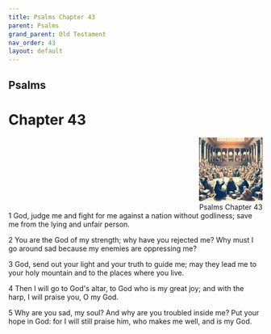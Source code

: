 ```yaml
---
title: Psalms Chapter 43
parent: Psalms
grand_parent: Old Testament
nav_order: 43
layout: default
---
```


## Psalms

# Chapter 43

<div style="clear: both; text-align: right;">
    <img src="/assets/Image/Psalms/500/43.jpg" alt="Psalms Chapter 43" class="chapter-image" style="max-width: 25%; height: auto;"/>
    <figcaption style="font-size: 14px;">Psalms Chapter 43</figcaption>
</div>
1 God, judge me and fight for me against a nation without godliness; save me from the lying and unfair person.

2 You are the God of my strength; why have you rejected me? Why must I go around sad because my enemies are oppressing me?

3 God, send out your light and your truth to guide me; may they lead me to your holy mountain and to the places where you live.

4 Then I will go to God's altar, to God who is my great joy; and with the harp, I will praise you, O my God.

5 Why are you sad, my soul? And why are you troubled inside me? Put your hope in God: for I will still praise him, who makes me well, and is my God.


